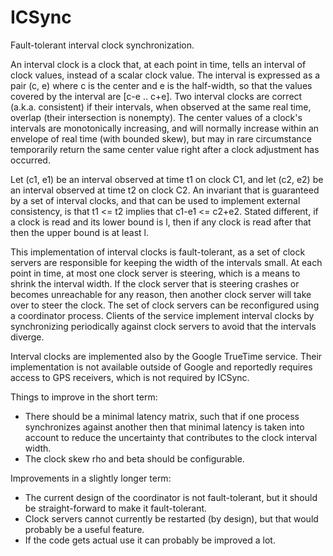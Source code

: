 # ICSync

Fault-tolerant interval clock synchronization.

An interval clock is a clock that, at each point in time, tells an interval of clock values, instead of a scalar clock value.
The interval is expressed as a pair (c, e) where c is the center and e is the half-width, so that the values covered by the interval are [c-e .. c+e].
Two interval clocks are correct (a.k.a. consistent) if their intervals, when observed at the same real time, overlap (their intersection is nonempty).
The center values of a clock's intervals are monotonically increasing, and will normally increase within an envelope of real time (with bounded skew), but may in rare circumstance temporarily return the same center value right after a clock adjustment has occurred.

Let (c1, e1) be an interval observed at time t1 on clock C1, and let (c2, e2) be an interval observed at time t2 on clock C2.
An invariant that is guaranteed by a set of interval clocks, and that can be used to implement external consistency, is that t1 <= t2 implies that c1-e1 <= c2+e2.
Stated different, if a clock is read and its lower bound is l, then if any clock is read after that then the upper bound is at least l.

This implementation of interval clocks is fault-tolerant, as a set of clock servers are responsible for keeping the width of the intervals small.
At each point in time, at most one clock server is steering, which is a means to shrink the interval width.
If the clock server that is steering crashes or becomes unreachable for any reason, then another clock server will take over to steer the clock.
The set of clock servers can be reconfigured using a coordinator process.
Clients of the service implement interval clocks by synchronizing periodically against clock servers to avoid that the intervals diverge.

Interval clocks are implemented also by the Google TrueTime service. Their implementation is not available outside of Google and reportedly requires access to GPS receivers, which is not required by ICSync.

Things to improve in the short term:
- There should be a minimal latency matrix, such that if one process synchronizes against another then that minimal latency is taken into account to reduce the uncertainty that contributes to the clock interval width.
- The clock skew rho and beta should be configurable.

Improvements in a slightly longer term:
- The current design of the coordinator is not fault-tolerant, but it should be straight-forward to make it fault-tolerant.
- Clock servers cannot currently be restarted (by design), but that would probably be a useful feature.
- If the code gets actual use it can probably be improved a lot.
